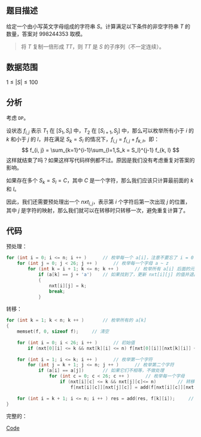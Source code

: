## 题目描述

给定一个由小写英文字母组成的字符串 $S$。计算满足以下条件的非空字符串 $T$ 的数量，答案对 $998244353$ 取模。

> 将 $T$ 复制一倍形成 $TT$，则 $TT$ 是 $S$ 的子序列（不一定连续）。

## 数据范围

$1 \le \left| S \right| \le 100$

## 分析

考虑 `DP`。

设状态 $f_{i, j}$ 表示 $T_1$ 在 $[S_1, S_i]$ 中，$T_2$ 在 $[S_{i+1}, S_j]$ 中，那么可以枚举所有小于 $i$ 的 $k$ 和小于 $j$ 的 $l$，并在满足 $S_k = S_l$ 的情况下，$f_{i, j} = f_{i, j} + f_{k, l}$。即：
$$
f_{i, j} = \sum_{k=1}^{i-1}\sum_{l=1,S_k = S_l}^{j-1} f_{k, l}
$$
这样就结束了吗？如果这样写代码样例都不过。原因是我们没有考虑重复对答案的影响。

如果存在多个 $S_k = S_l = C$，其中 $C$ 是一个字符，那么我们应该只计算最前面的 $k$ 和 $l$。

因此，我们还需要预处理出一个 $nxt_{i, j}$，表示第 $i$ 个字符后第一次出现 $j$ 的位置，其中 $j$ 是字符的映射，那么我们就可以在转移时只转移一次，避免重复计算了。

## 代码

预处理：

```cpp
for (int i = 0; i <= n; i ++ )		// 枚举每一个 a[i]，注意不要忘了 i = 0 的情况，接下来可能会用用到 
	for (int j = 0; j < 26; j ++ )		// 枚举每一个字母 a ~ z 
		for (int k = i + 1; k <= n; k ++ )		// 枚举所有 a[i] 后面的元素 
			if (a[k] == j + 'a')	// 如果找到了，更新 nxt[i][j] 的值并退出循环 
			{
				nxt[i][j] = k;
				break;
			}
```

转移：

```cpp
for (int k = 1; k < n; k ++ )		// 枚举所有的 a[k] 
{
	memset(f, 0, sizeof f);		// 清空 
	
	for (int i = 0; i < 26; i ++ )		// 初始值 
		if (nxt[0][i] <= k && nxt[k][i] <= n) f[nxt[0][i]][nxt[k][i]] ++ ;
	
	for (int i = 1; i <= k; i ++ )		// 枚举第一个字符 
		for (int j = k + 1; j <= n; j ++ )		// 枚举第二个字符 
			if (a[i] == a[j])		// 如果它们不相等，不做处理 
				for (int c = 0; c < 26; c ++ )		// 枚举每一个字母 
					if (nxt[i][c] <= k && nxt[j][c]<= n)		// 转移 
			 			f[nxt[i][c]][nxt[j][c]] = add(f[nxt[i][c]][nxt[j][c]], f[i][j]);
	
	for (int i = k + 1; i <= n; i ++ ) res = add(res, f[k][i]);		// 更新答案 
}
```

完整的：

[Code](https://atcoder.jp/contests/abc299/submissions/40999013)